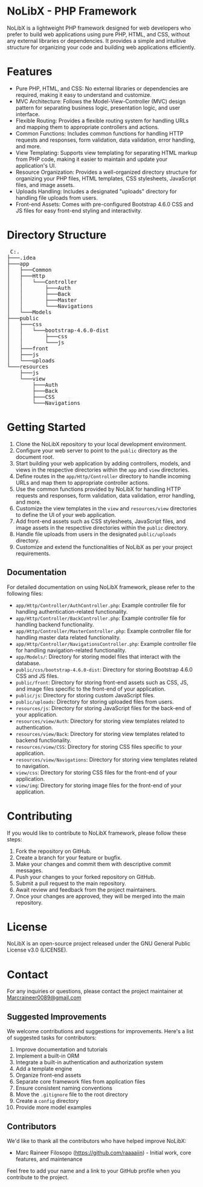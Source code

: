 <h1>NoLibX - PHP Framework</h1>
<p>NoLibX is a lightweight PHP framework designed for web developers who prefer to build web applications using
    pure PHP, HTML, and CSS, without any external libraries or dependencies. It provides a simple and intuitive
    structure for organizing your code and building web applications efficiently.</p>

<h1>Features</h1>

- Pure PHP, HTML, and CSS: No external libraries or dependencies are required, making it easy to understand and customize.
- MVC Architecture: Follows the Model-View-Controller (MVC) design pattern for separating business logic, presentation logic, and user interface.
- Flexible Routing: Provides a flexible routing system for handling URLs and mapping them to appropriate controllers and actions.
- Common Functions: Includes common functions for handling HTTP requests and responses, form validation, data validation, error handling, and more.
- View Templating: Supports view templating for separating HTML markup from PHP code, making it easier to maintain and update your application's UI.
- Resource Organization: Provides a well-organized directory structure for organizing your PHP files, HTML templates, CSS stylesheets, JavaScript files, and image assets.
- Uploads Handling: Includes a designated "uploads" directory for handling file uploads from users.
- Front-end Assets: Comes with pre-configured Bootstrap 4.6.0 CSS and JS files for easy front-end styling and interactivity.


<h1>Directory Structure</h1>
<pre> C:.
├───.idea
├───app
│   ├───Common
│   ├───Http
│   │   └───Controller
│   │       ├───Auth
│   │       ├───Back
│   │       ├───Master
│   │       └───Navigations
│   └───Models
├───public
│   ├───css
│   │   └───bootstrap-4.6.0-dist
│   │       ├───css
│   │       └───js
│   ├───front
│   ├───js
│   └───uploads
└───resources
    ├───js
    └───view
        ├───Auth
        ├───Back
        ├───CSS
        └───Navigations
</pre>
<h1>Getting Started</h1>

1. Clone the NoLibX repository to your local development environment.
2. Configure your web server to point to the `public` directory as the document root.
3. Start building your web application by adding controllers, models, and views in the respective directories within the `app` and `view` directories.
4. Define routes in the `app/Http/Controller` directory to handle incoming URLs and map them to appropriate controller actions.
5. Use the common functions provided by NoLibX for handling HTTP requests and responses, form validation, data validation, error handling, and more.
6. Customize the view templates in the `view` and `resources/view` directories to define the UI of your web application.
7. Add front-end assets such as CSS stylesheets, JavaScript files, and image assets in the respective directories within the `public` directory.
8. Handle file uploads from users in the designated `public/uploads` directory.
9. Customize and extend the functionalities of NoLibX as per your project requirements.

<h2>Documentation</h2>

For detailed documentation on using NoLibX framework, please refer to the following files:

- `app/Http/Controller/AuthController.php`: Example controller file for handling authentication-related functionality.
- `app/Http/Controller/BackController.php`: Example controller file for handling backend functionality.
- `app/Http/Controller/MasterController.php`: Example controller file for handling master data related functionality.
- `app/Http/Controller/NavigationsController.php`: Example controller file for handling navigation-related functionality.
- `app/Models/`: Directory for storing model files that interact with the database.
- `public/css/bootstrap-4.6.0-dist`: Directory for storing Bootstrap 4.6.0 CSS and JS files.
- `public/front`: Directory for storing front-end assets such as CSS, JS, and image files specific to the front-end of your application.
- `public/js`: Directory for storing custom JavaScript files.
- `public/uploads`: Directory for storing uploaded files from users.
- `resources/js`: Directory for storing JavaScript files for the back-end of your application.
- `resources/view/Auth`: Directory for storing view templates related to authentication.
- `resources/view/Back`: Directory for storing view templates related to backend functionality.
- `resources/view/CSS`: Directory for storing CSS files specific to your application.
- `resources/view/Navigations`: Directory for storing view templates related to navigation.
- `view/css`: Directory for storing CSS files for the front-end of your application.
- `view/img`: Directory for storing image files for the front-end of your application.

<h1>Contributing</h1>

If you would like to contribute to NoLibX framework, please follow these steps:

1. Fork the repository on GitHub.
2. Create a branch for your feature or bugfix.
3. Make your changes and commit them with descriptive commit messages.
4. Push your changes to your forked repository on GitHub.
5. Submit a pull request to the main repository.
6. Await review and feedback from the project maintainers.
7. Once your changes are approved, they will be merged into the main repository.

<h1>License</h1>

NoLibX is an open-source project released under the GNU General Public License v3.0 (LICENSE).

<h1>Contact</h1>

For any inquiries or questions, please contact the project maintainer at Marcraineer0089@gmail.com

## Suggested Improvements

We welcome contributions and suggestions for improvements. Here's a list of suggested tasks for contributors:

1. Improve documentation and tutorials
2. Implement a built-in ORM
3. Integrate a built-in authentication and authorization system
4. Add a template engine
5. Organize front-end assets
6. Separate core framework files from application files
7. Ensure consistent naming conventions
8. Move the `.gitignore` file to the root directory
9. Create a `config` directory
10. Provide more model examples

## Contributors

We'd like to thank all the contributors who have helped improve NoLibX:

- Marc Raineer Filosopo (https://github.com/raaaaiin) - Initial work, core features, and maintenance

Feel free to add your name and a link to your GitHub profile when you contribute to the project.

